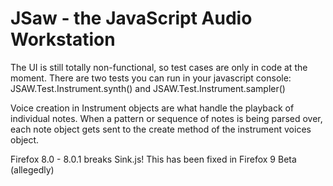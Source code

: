 JSaw - the JavaScript Audio Workstation
========

The UI is still totally non-functional, so test cases are only in code at the moment.  There are two tests you can run in your javascript console: JSAW.Test.Instrument.synth() and JSAW.Test.Instrument.sampler()

Voice creation in Instrument objects are what handle the playback of individual notes.  When a pattern or sequence of notes is being parsed over, each note object gets sent to the create method of the instrument voices object.

Firefox 8.0 - 8.0.1 breaks Sink.js!  This has been fixed in Firefox 9 Beta (allegedly)